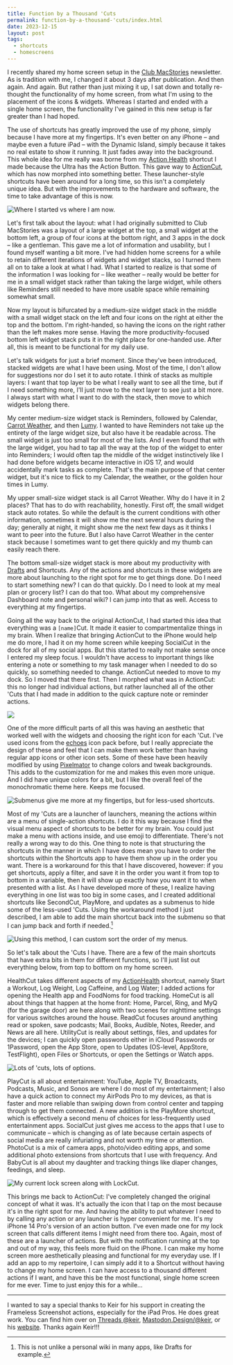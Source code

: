 ```yaml
---
title: Function by a Thousand 'Cuts
permalink: function-by-a-thousand-'cuts/index.html
date: 2023-12-15
layout: post
tags: 
  - shortcuts
  - homescreens
---
```


I recently shared my home screen setup in the [Club MacStories](https://club.macstories.net/) newsletter. As is tradition with me, I changed it about 3 days after publication. And then again. And again. But rather than just mixing it up, I sat down and totally re-thought the functionality of my home screen, from what I'm using to the placement of the icons & widgets. Whereas I started and ended with a single home screen, the functionality I've gained in this new setup is far greater than I had hoped.

The use of shortcuts has greatly improved the use of my phone, simply because I have more at my fingertips. It's even better on any iPhone – and maybe even a future iPad – with the Dynamic Island, simply because it takes no real estate to show it running. It just fades away into the background. This whole idea for me really was borne from my [Action Health](https://www.macstories.net/stories/introducing-the-2023-automation-april-shortcuts-contest-winners/#best-health-shortcut) shortcut I made because the Ultra has the Action Button. This gave way to [ActionCut](https://nahumck.me/actioncut/), which has now morphed into something better. These launcher-style shortcuts have been around for a long time, so this isn't a completely unique idea. But with the improvements to the hardware and software, the time to take advantage of this is now.

![](/images/Home-Screen-Layout-Comparison-2023.png "Where I started vs where I am now.")

Let's first talk about the layout: what I had originally submitted to Club MacStories was a layout of a large widget at the top, a small widget at the bottom left, a group of four icons at the bottom right, and 3 apps in the dock – like a gentleman. This gave me a lot of information and usability, but I found myself wanting a bit more. I've had hidden home screens for a while to retain different iterations of widgets and widget stacks, so I turned them all on to take a look at what I had. What I started to realize is that some of the information I was looking for – like weather – really would be better for me in a small widget stack rather than taking the large widget, while others like Reminders still needed to have more usable space while remaining somewhat small. 

Now my layout is bifurcated by a medium-size widget stack in the middle with a small widget stack on the left and four icons on the right at either the top and the bottom. I'm right-handed, so having the icons on the right rather than the left makes more sense. Having the more productivity-focused bottom left widget stack puts it in the right place for one-handed use. After all, this is meant to be functional for my daily use. 

Let's talk widgets for just a brief moment. Since they've been introduced, stacked widgets are what I have been using. Most of the time, I don't allow for suggestions nor do I set it to auto rotate. I think of stacks as multiple layers: I want that top layer to be what I really want to see all the time, but if I need something more, I'll just move to the next layer to see just a bit more. I always start with what I want to do with the stack, then move to which widgets belong there. 

My center medium-size widget stack is Reminders, followed by Calendar, [Carrot Weather](https://apps.apple.com/us/app/carrot-weather-alerts-radar/id961390574?uo=4&at=1001l4VZ), and then [Lumy](https://apps.apple.com/us/app/lumy-sun-tracking-made-simple/id908905093?uo=4&at=1001l4VZ).   I wanted to have Reminders not take up the entirety of the large widget size, but also have it be readable across. The small widget is just too small for most of the lists. And I even found that with the large widget, you had to tap all the way at the top of the widget to enter into Reminders; I would often tap the middle of the widget instinctively like I had done before widgets became interactive in iOS 17, and would accidentally mark tasks as complete. That's the main purpose of that center widget, but it's nice to flick to my Calendar, the weather, or the golden hour times in Lumy. 

My upper small-size widget stack is all Carrot Weather. Why do I have it in 2 places? That has to do with reachability, honestly. First off, the small widget stack auto rotates. So while the default is the current conditions with other information, sometimes it will show me the next several hours during the day; generally at night, it might show me the next few days as it thinks I want to peer into the future. But I also have Carrot Weather in the center stack because I sometimes want to get there quickly and my thumb can easily reach there. 

The bottom small-size widget stack is more about my productivity with [Drafts](https://apps.apple.com/us/app/drafts/id1236254471?uo=4&at=1001l4VZ) and Shortcuts. Any of the actions and shortcuts in these widgets are more about launching to the right spot for me to get things done. Do I need to start something new? I can do that quickly. Do I need to look at my meal plan or grocery list? I can do that too. What about my comprehensive Dashboard note and personal wiki? I can jump into that as well. Access to everything at my fingertips. 

Going all the way back to the original ActionCut, I had started this idea that everything was a `[name]`Cut. It made it easier to compartmentalize things in my brain. When I realize that bringing ActionCut to the iPhone would help me do more, I had it on my home screen while keeping SocialCut in the dock for all of my social apps. But this started to really not make sense once I entered my sleep focus. I wouldn't have access to important things like entering a note or something to my task manager when I needed to do so quickly, so something needed to change. ActionCut needed to move to my dock. So I moved that there first. Then I morphed what was in ActionCut: this no longer had individual actions, but rather launched all of the other 'Cuts that I had made in addition to the quick capture note or reminder actions. 

![](/images/Function-Cuts-main.png)

One of the more difficult parts of all this was having an aesthetic that worked well with the widgets and choosing the right icon for each 'Cut. I've used icons from the [echoes](https://timeloop.gumroad.com/l/echoes) icon pack before, but I really appreciate the design of these and feel that I can make them work better than having regular app icons or other icon sets. Some of these have been heavily modified by using [Pixelmator](https://apps.apple.com/us/app/pixelmator/id924695435?uo=4&at=1001l4VZ) to change colors and tweak backgrounds. This adds to the customization for me and makes this even more unique. And I did have unique colors for a bit, but I like the overall feel of the monochromatic theme here. Keeps me focused.

![](/images/Cuts-with-Submenus.png "Submenus give me more at my fingertips, but for less-used shortcuts.")

Most of my 'Cuts are a launcher of launchers, meaning the actions within are a menu of single-action shortcuts. I do it this way because I find the visual menu aspect of shortcuts to be better for my brain. You could just make a menu with actions inside, and use emoji to differentiate. There's not really a wrong way to do this. One thing to note is that structuring the shortcuts in the manner in which I have does mean you have to order the shortcuts within the Shortcuts app to have them show up in the order you want. There is a workaround for this that I have discovered, however: if you get shortcuts, apply a filter, and save it in the order you want it from top to bottom in a variable, then it will show up exactly how you want it to when presented with a list. As I have developed more of these, I realize having everything in one list was too big in some cases, and I created additional shortcuts like SecondCut, PlayMore, and updates as a submenus to hide some of the less-used 'Cuts. Using the workaround method I just described, I am able to add the main shortcut back into the submenu so that I can jump back and forth if needed.[^wiki]

[^wiki]: This is not unlike a personal wiki in many apps, like Drafts for example.

![](/images/Shortcuts-Order-Compare.png "Using this method, I can custom sort the order of my menus.")

So let's talk about the 'Cuts I have. There are a few of the main shortcuts that have extra bits in them for different functions, so I'll just list out everything below, from top to bottom on my home screen.

HealthCut takes different aspects of my [ActionHealth](https://www.icloud.com/shortcuts/a195ff5298f14e469d1c3c79254183fe) shortcut, namely Start a Workout, Log Weight, Log Caffeine, and Log Water; I added actions for opening the Health app and FoodNoms for food tracking. HomeCut is all about things that happen at the home front: Home, Parcel, Ring, and MyQ (for the garage door) are here along with two scenes for nighttime settings for various switches around the house. ReadCut focuses around anything read or spoken, save podcasts; Mail, Books, Audible, Notes, Reeder, and News are all here. UtilityCut is really about settings, files, and updates for the devices; I can quickly open passwords either in iCloud Passwords or 1Password, open the App Store, open to Updates (OS-level, AppStore, TestFlight), open Files or Shortcuts, or open the Settings or Watch apps.

![](/images/Cuts-Actions-and-Menus.png "Lots of 'cuts, lots of options.")

PlayCut is all about entertainment: YouTube, Apple TV, Broadcasts, Podcasts, Music, and Sonos are where I do most of my entertainment; I also have a quick action to connect my AirPods Pro to my devices, as that is faster and more reliable than swiping down from control center and tapping through to get them connected. A new addition is the PlayMore shortcut, which is effectively a second menu of choices for less-frequently used entertainment apps. SocialCut just gives me access to the apps that I use to communicate – which is changing as of late because certain aspects of social media are really infuriating and not worth my time or attention. PhotoCut is a mix of camera apps, photo/video editing apps, and some additional photo extensions from shortcuts that I use with frequency. And BabyCut is all about my daughter and tracking things like diaper changes, feedings, and sleep.

![](/images/Lock-Screen-LockCut.png "My current lock screen along with LockCut.")

This brings me back to ActionCut: I've completely changed the original concept of what it was. It's actually the icon that I tap on the most because it's in the right spot for me. And having the ability to put whatever I need to by calling any action or any launcher is hyper convenient for me. It's my iPhone 14 Pro's version of an action button. I've even made one for my lock screen that calls different items I might need from there too. Again, most of these are a launcher of actions. But with the notification running at the top and out of my way, this feels more fluid on the iPhone. I can make my home screen more aesthetically pleasing and functional for my everyday use. If I add an app to my repertoire, I can simply add it to a Shortcut without having to change my home screen. I can have access to a thousand different actions if I want, and have this be the most functional, single home screen for me ever. Time to just enjoy this for a while…

---

I wanted to say a special thanks to Keir for his support in creating the Frameless Screenshot actions, especially for the iPad Pros. He does great work. You can find him over on [Threads @keir](https://www.threads.net/@keir), [Mastodon.Design/@keir](https://mastodon.design/@keir), or his [website](https://keiransell.com). Thanks again Keir!!!